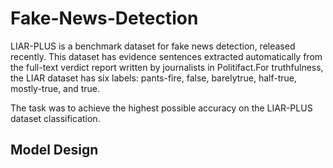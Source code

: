 # Fake-News-Detection
LIAR-PLUS is a benchmark dataset for fake news detection, released recently. This dataset has evidence sentences extracted automatically from the full-text verdict report written by journalists in Politifact.For truthfulness, the LIAR dataset has six labels: pants-fire, false, barelytrue, half-true, mostly-true, and true.

The task was to achieve the highest possible accuracy on the LIAR-PLUS dataset classification.

## Model Design

